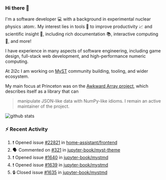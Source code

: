 ### Hi there 👋 

I'm a software developer 💻 with a background in experimental nuclear physics :atom:. My interest lies in tools :wrench: to improve productivity :chart_with_upwards_trend: and scientific insight :telescope:, including rich documentation 📚, interactive computing 🧮, and more! 

I have experience in many aspects of software engineering, including game design, full-stack web development, and high-performance numeric computing. 

At 2i2c I am working on [MyST](https://github.com/jupyter-book/mystmd) community building, tooling, and wider ecosystem. 

My main focus at Princeton was on the [Awkward Array project](awkward-array.org/), which describes itself as a library that can 
> manipulate JSON-like data with NumPy-like idioms. I remain an active maintainer of the project. 

![github stats](https://github-readme-stats.vercel.app/api?username=agoose77&show_icons=true&hide_rank=true&hide_title=true&bg_color=30,e76445,904e95&text_color=efe3ec&icon_color=efe3ec)
<!--
**agoose77/agoose77** is a ✨ _special_ ✨ repository because its `README.md` (this file) appears on your GitHub profile.

Here are some ideas to get you started:

- 🔭 I’m currently working on ...
- 🌱 I’m currently learning ...
- 👯 I’m looking to collaborate on ...
- 🤔 I’m looking for help with ...
- 💬 Ask me about ...
- 📫 How to reach me: ...
- 😄 Pronouns: ...
- ⚡ Fun fact: ...
-->

### :zap: Recent Activity

<!--START_SECTION:activity-->
1. ❗ Opened issue [#22821](https://github.com/home-assistant/frontend/issues/22821) in [home-assistant/frontend](https://github.com/home-assistant/frontend)
2. 🗣 Commented on [#321](https://github.com/jupyter-book/myst-theme/issues/321#issuecomment-2474397761) in [jupyter-book/myst-theme](https://github.com/jupyter-book/myst-theme)
3. ❗ Opened issue [#1640](https://github.com/jupyter-book/mystmd/issues/1640) in [jupyter-book/mystmd](https://github.com/jupyter-book/mystmd)
4. ❗ Opened issue [#1639](https://github.com/jupyter-book/mystmd/issues/1639) in [jupyter-book/mystmd](https://github.com/jupyter-book/mystmd)
5. 🔒 Closed issue [#1635](https://github.com/jupyter-book/mystmd/issues/1635) in [jupyter-book/mystmd](https://github.com/jupyter-book/mystmd)
<!--END_SECTION:activity-->
